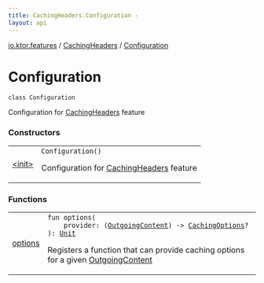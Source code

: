 ```yaml
---
title: CachingHeaders.Configuration - 
layout: api
---
```


<div class='api-docs-breadcrumbs'><a href="../../index.html">io.ktor.features</a> / <a href="../index.html">CachingHeaders</a> / <a href="./index.html">Configuration</a></div>

# Configuration

<div class="signature"><code><span class="keyword">class </span><span class="identifier">Configuration</span></code></div>

Configuration for <a href="../index.html">CachingHeaders</a> feature

### Constructors

<table class="api-docs-table">
<tbody>
<tr>
<td markdown="1">

<a href="-init-.html">&lt;init&gt;</a>


</td>
<td markdown="1">
<div class="signature"><code><span class="identifier">Configuration</span><span class="symbol">(</span><span class="symbol">)</span></code></div>

Configuration for <a href="../index.html">CachingHeaders</a> feature


</td>
</tr>
</tbody>
</table>

### Functions

<table class="api-docs-table">
<tbody>
<tr>
<td markdown="1">

<a href="options.html">options</a>


</td>
<td markdown="1">
<div class="signature"><code><span class="keyword">fun </span><span class="identifier">options</span><span class="symbol">(</span><br/>&nbsp;&nbsp;&nbsp;&nbsp;<span class="parameterName" id="io.ktor.features.CachingHeaders.Configuration$options(kotlin.Function1((io.ktor.http.content.OutgoingContent, io.ktor.http.content.CachingOptions)))/provider">provider</span><span class="symbol">:</span>&nbsp;<span class="symbol">(</span><a href="../../../io.ktor.http.content/-outgoing-content/index.html"><span class="identifier">OutgoingContent</span></a><span class="symbol">)</span>&nbsp;<span class="symbol">-&gt;</span>&nbsp;<a href="../../../io.ktor.http.content/-caching-options/index.html"><span class="identifier">CachingOptions</span></a><span class="symbol">?</span><br/><span class="symbol">)</span><span class="symbol">: </span><a href="https://kotlinlang.org/api/latest/jvm/stdlib/kotlin/-unit/index.html"><span class="identifier">Unit</span></a></code></div>

Registers a function that can provide caching options for a given <a href="../../../io.ktor.http.content/-outgoing-content/index.html">OutgoingContent</a>


</td>
</tr>
</tbody>
</table>
